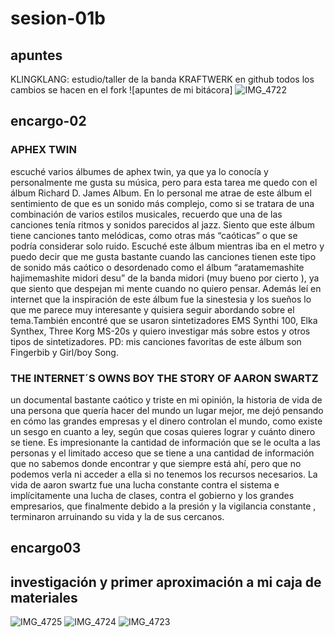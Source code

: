 # sesion-01b

## apuntes

KLINGKLANG: estudio/taller de la banda KRAFTWERK
en github todos los cambios se hacen en el fork
![apuntes de mi bitácora]
![IMG_4722](https://github.com/user-attachments/assets/5ba79fc6-87a2-4e97-ad16-6708b2a246a3)

## encargo-02

### APHEX TWIN

escuché varios álbumes de aphex twin, ya que ya lo conocía y personalmente me gusta su música, pero para esta tarea me quedo con el álbum Richard D. James Album. En lo personal me atrae de este álbum el sentimiento de que es un sonido más complejo, como si se tratara de una combinación de varios estilos musicales, recuerdo que una de las canciones tenía ritmos y sonidos parecidos al jazz. Siento que este álbum tiene canciones tanto melódicas, como otras más “caóticas” o que se podría considerar solo ruido. Escuché este álbum mientras iba en el metro y puedo decir que me gusta bastante cuando las canciones tienen este tipo de sonido más caótico o desordenado como el álbum “aratamemashite hajimemashite midori desu” de la banda midori (muy bueno por cierto ), ya que siento que despejan mi mente cuando no quiero pensar. Además leí en internet que la inspiración de este álbum fue la sinestesia y los sueños lo que me parece muy interesante y quisiera seguir abordando sobre el tema.También encontré que se usaron sintetizadores EMS Synthi 100, Elka Synthex, Three Korg MS-20s y quiero investigar más sobre estos y otros tipos de sintetizadores.  PD: mis canciones favoritas de este álbum son Fingerbib y Girl/boy Song.

### THE INTERNET´S OWNS BOY THE STORY OF AARON SWARTZ

un documental bastante caótico y triste en mi opinión, la historia de vida de una persona que quería hacer del mundo un lugar mejor, me dejó pensando en cómo las grandes empresas y el dinero controlan el mundo, como existe un sesgo en cuanto a ley, según que cosas quieres lograr y cuánto dinero se tiene. Es impresionante la cantidad de información que se le oculta a las personas y el limitado acceso que se tiene a una cantidad de información que no sabemos donde encontrar y que siempre está ahí, pero que no podemos verla ni acceder a ella si no tenemos los recursos necesarios. La vida de aaron swartz fue una lucha constante contra el sistema e implícitamente una lucha de clases, contra el gobierno y los grandes empresarios, que finalmente debido a la presión y la vigilancia constante , terminaron arruinando su vida y la de sus cercanos.

## encargo03

## investigación y primer aproximación a mi caja de materiales

![IMG_4725](https://github.com/user-attachments/assets/a9530ae0-d019-4ece-931e-173ddf9d18ba)
![IMG_4724](https://github.com/user-attachments/assets/5ae743c6-b8ee-4c97-9213-a06ed3d12136)
![IMG_4723](https://github.com/user-attachments/assets/485e5011-0398-4527-9000-39a95bd02b04)
